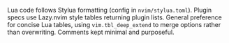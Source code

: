 Lua code follows Stylua formatting (config in `nvim/stylua.toml`). Plugin specs use Lazy.nvim style tables returning plugin lists. General preference for concise Lua tables, using `vim.tbl_deep_extend` to merge options rather than overwriting. Comments kept minimal and purposeful.